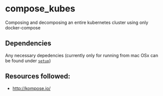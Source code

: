 # compose_kubes
Composing and decomposing an entire kubernetes cluster using only docker-compose

## Dependencies
Any necessary depedencies (currently only for running from mac OSx can be found under [`setup`](https://github.com/AlexMapley/compose_kubes/setup))

## Resources followed:
- http://kompose.io/